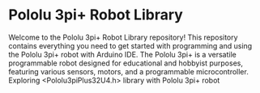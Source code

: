 # Pololu 3pi+ Robot Library
Welcome to the Pololu 3pi+ Robot Library repository! This repository contains everything you need to get started with programming and using the Pololu 3pi+ robot with Arduino IDE. The Pololu 3pi+ is a versatile programmable robot designed for educational and hobbyist purposes, featuring various sensors, motors, and a programmable microcontroller.
Exploring &lt;Pololu3piPlus32U4.h> library with Pololu 3pi+ robot
